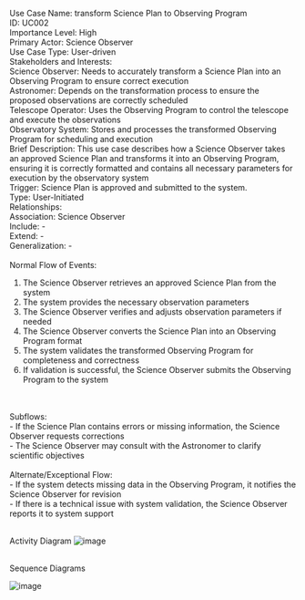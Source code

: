 
Use Case Name: transform Science Plan to Observing Program	  
ID: UC002	  
Importance Level: High  
Primary Actor: Science Observer	  
Use Case Type: User-driven  
Stakeholders and Interests:  
Science Observer: Needs to accurately transform a Science Plan into an Observing Program to ensure correct execution  
Astronomer: Depends on the transformation process to ensure the proposed observations are correctly scheduled  
Telescope Operator: Uses the Observing Program to control the telescope and execute the observations  
Observatory System: Stores and processes the transformed Observing Program for scheduling and execution  
Brief Description: This use case describes how a Science Observer takes an approved Science Plan and transforms it into an Observing Program, ensuring it is correctly formatted and contains all necessary parameters for execution by the observatory system  
Trigger: Science Plan is approved and submitted to the system.  
Type: User-Initiated  
Relationships:  
    Association: Science Observer      
    Include: -  
    Extend: -  
    Generalization: -    
    <br> Normal Flow of Events:
1.	The Science Observer retrieves an approved Science Plan from the system
2.	The system provides the necessary observation parameters
3.	The Science Observer verifies and adjusts observation parameters if needed
4.	The Science Observer converts the Science Plan into an Observing Program format
5.	The system validates the transformed Observing Program for completeness and correctness
6.	If validation is successful, the Science Observer submits the Observing Program to the system
   <br>
<br> Subflows:
 <br> - If the Science Plan contains errors or missing information, the Science Observer requests corrections
 <br> - The Science Observer may consult with the Astronomer to clarify scientific objectives
<br>
<br> Alternate/Exceptional Flow:
<br> - If the system detects missing data in the Observing Program, it notifies the Science Observer for revision
<br> - If there is a technical issue with system validation, the Science Observer reports it to system support

<br> Activity Diagram
![image](https://github.com/user-attachments/assets/76968ced-eea2-4a79-acb3-bf80297b0692)

<br> Sequence Diagrams  

![image](https://github.com/user-attachments/assets/60fd49ee-4436-4341-8bc4-0d146be89025)



